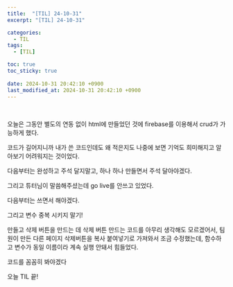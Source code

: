 ```yaml
---
title:  "[TIL] 24-10-31"
excerpt: "[TIL] 24-10-31"

categories:
  - TIL
tags:
  - [TIL]

toc: true
toc_sticky: true
 
date: 2024-10-31 20:42:10 +0900
last_modified_at: 2024-10-31 20:42:10 +0900
---
```


<br>

오늘은 그동안 별도의 연동 없이 html에 만들었던 것에 firebase를 이용해서 crud가 가능하게 했다.  

코드가 길어지니까 내가 쓴 코드인데도 왜 적은지도 나중에 보면 기억도 희미해지고 알아보기 어려워지는 것이었다.  

다음부터는 완성하고 주석 달지말고, 하나 하나 만들면서 주석 달아야겠다.  

그리고 튜터님이 말씀해주셨는데 go live를 안쓰고 있었다.  

다음부터는 쓰면서 해야겠다.  

그리고 변수 중복 시키지 말기!  

만들고 삭제 버튼을 만드는 데 삭제 버튼 만드는 코드를 아무리 생각해도 모르겠어서, 팀원이 만든 다른 페이지 삭제버튼을 복사 붙여넣기로 가져와서 조금 수정했는데, 함수하고 변수가 동일 이름이라 계속 실행 안돼서 힘들었다.  

코드를 꼼꼼히 봐야겠다  

오늘 TIL 끝!